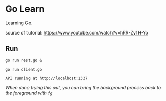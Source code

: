 # Go Learn

Learning Go.

source of tutorial: https://www.youtube.com/watch?v=hRR-Zy1H-Yo

## Run

`go run rest.go &`

`go run client.go`

`API running at http://localhost:1337`

*When done trying this out, you can bring the background process back to the foreground with `fg`*
